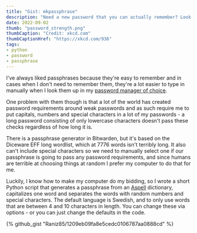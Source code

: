 ```yaml
---
title: "Gist: mkpassphrase"
description: "Need a new password that you can actually remember? Look no further!"
date: 2022-09-02
thumb: "password_strength.png"
thumbCaption: "Credit: xkcd.com"
thumbCaptionHref: "https://xkcd.com/936"
tags:
- python
- password
- passphrase
---
```

I've always liked passphrases because they're easy to remember and in cases when I don't need to remember them, they're
a lot easier to type in manually when I look them up in my [password manager of choice](https://bitwarden.com/).

One problem with them though is that a lot of the world has created password requirements around weak passwords and as
such require me to put capitals, numbers and special characters in a lot of my passwords - a long password consisting of
only lowercase characters doesn't pass these checks regardless of how long it is.

There is a passphrase generator in Bitwarden, but it's based on the Diceware EFF long wordlist, which at 7776 words isn't
terribly long. It also can't include special characters so we need to manually select one if our passphrase is going to
pass any password requirements, and since humans are terrible at choosing things at random I prefer my computer to do
that for me.

Luckily, I know how to make my computer do my bidding, so I wrote a short Python script that generates a passphrase from
an [Aspell](http://aspell.net/) dictionary, capitalizes one word and separates the words with random numbers and special
characters. The default language is Swedish, and to only use words that are between 4 and 10 characters in length. You
can change these via options - or you can just change the defaults in the code.

{% github_gist "Raniz85/1209eb09fa8e5cedc0106787aa0888cd" %}